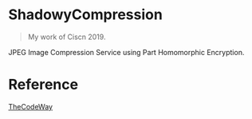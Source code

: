 # ShadowyCompression

> My work of Ciscn 2019.

JPEG Image Compression Service using Part Homomorphic Encryption.

# Reference

[TheCodeWay](https://github.com/thejinchao/jpeg_encoder)
